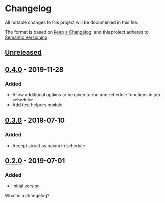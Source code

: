 # Changelog
All notable changes to this project will be documented in this file.

The format is based on [Keep a Changelog](https://keepachangelog.com/en/1.0.0/),
and this project adheres to [Semantic Versioning](https://semver.org/spec/v2.0.0.html).

## [Unreleased]

## [0.4.0] - 2019-11-28
### Added
- Allow additional options to be given to run and schedule functions in job scheduler
- Add test helpers module
## [0.3.0] - 2019-07-10
### Added 
- Accept struct as param in schedule

## [0.2.0] - 2019-07-01
### Added
- Initial version 

[Unreleased]: https://github.com/rai200890/ecto-job-scheduler/compare/v0.4.0...HEAD
[0.4.0]: https://github.com/rai200890/ecto-job-scheduler/compare/v0.3.0...v0.4.0
[0.3.0]: https://github.com/rai200890/ecto-job-scheduler/compare/v0.2.0...v0.3.0
[0.2.0]: https://github.com/rai200890/ecto-job-scheduler/releases/tag/v0.2.0
What is a changelog?